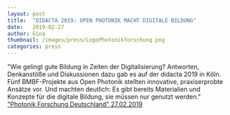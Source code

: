 ```yaml
---
layout: post
title:  "DIDACTA 2019: OPEN PHOTONIK MACHT DIGITALE BILDUNG"
date:   2019-02-27 
author: Gina
thumbnail: /images/press/LogoPhotonikforschung.png
categories: press
---
```

"Wie gelingt gute Bildung in Zeiten der Digitalisierung? Antworten, Denkanstöße und Diskussionen dazu gab es auf der didacta 2019 in Köln. Fünf BMBF-Projekte aus Open Photonik stellten innovative, praxiserprobte Ansätze vor. Und machten deutlich: Es gibt bereits Materialien und Konzepte für die digitale Bildung, sie müssen nur genutzt werden."
<a href="https://www.photonikforschung.de/service/nachrichten/detailansicht/didacta-2019-open-photonik-macht-digitale-bildung.html" target="_blank">"Photonik Forschung Deutschland" 27.02.2019</a>
